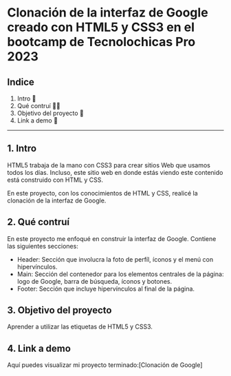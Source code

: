 # Clonación de la interfaz de Google creado con HTML5 y CSS3 en el bootcamp de Tecnolochicas Pro 2023

## Indice

1. Intro 🌱
2. Qué contruí 👷‍♀️
3. Objetivo del proyecto 🎯
4. Link a demo 🔗

****

## 1. Intro
HTML5 trabaja de la mano con CSS3 para crear sitios Web que usamos todos los días. Incluso, este sitio web en donde estás viendo este contenido está construido con HTML y CSS. 

En este proyecto, con los conocimientos de HTML y CSS, realicé la clonación de la interfaz de Google.

## 2. Qué contruí
En este proyecto me enfoqué en construir la interfaz de Google.
Contiene las siguientes secciones:
* Header: Sección que involucra la foto de perfíl, íconos y el menú con hipervínculos.
* Main: Sección del contenedor para los elementos centrales de la página: logo de Google, barra de búsqueda, íconos y botones.
* Footer: Sección que incluye hipervínculos al final de la página.

## 3. Objetivo del proyecto
Aprender a utilizar las etiquetas de HTML5 y CSS3.

## 4. Link a demo
Aquí puedes visualizar mi proyecto terminado:[Clonación de Google]

